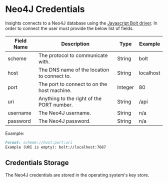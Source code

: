 # Neo4J Credentials
Insights connects to a Neo4J database using the [Javascript Bolt driver](https://neo4j.com/docs/driver-manual/1.7/).
In order to connect the user must provide the below list of fields.

| Field Name         | Description                                                        | Type      | Example                              |
|--------------------|--------------------------------------------------------------------|-----------|--------------------------------------|
| scheme             | The protocol to communicate with.                                  | String    | bolt                                 |
| host               | The DNS name of the location to connect to.                        | String    | localhost                            |
| port               | The port to connect to on the host machine.                        | Integer   | 80                                   |
| uri                | Anything to the right of the PORT number.                          | String    | /api                                 |
| username           | The Neo4J username.                                                | String    | n/a                                  |
| password           | The Neo4J password.                                                | String    | n/a                                  |

Example: 
```markdown
Format: scheme://host:port:uri
Example (URI is empty): bolt://localhost:7687
```

## Credentials Storage
The Neo4J credentials are stored in the operating system's key store.

